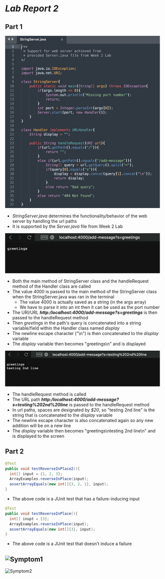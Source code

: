 # _Lab Report 2_

## Part 1

![StringServer](StringServer.png)
* *StringServer.java* determines the functionality/behavior of the web server by handling the url paths
* It is supported by the *Server.java* file from Week 2 Lab

![Screenshot1](Screenshot1.png)
* Both the main method of StringServer class and the handleRequest method of the Handler class are called
* The value 4000 is passed to the main method of the StringServer class when the StringServer.java was ran in the terminal
  * The value 4000 is actually saved as a string (in the args array)
  * We have to parse it into an int then it can be used as the port number
* The URI/URL ***http:/localhost:4000/add-message?s=greetings*** is then passed to the handleRequest method
* Then *greetings* in the path's query is concatenated into a string variable/field within the Handler class named *display*
* The newline escape character ("\n") is then concatenated to the *display* variable
* The *display* variable then becomes "greetings\n" and is displayed

![Screenshot2](Screenshot2.png)
* The handleRequest method is called
* The URL path ***http:/localhost:4000/add-message?s=testing%202nd%20line*** is passed to the handleRequest method 
* In url paths, spaces are designated by *$20*, so "testing 2nd line" is the string that is concatenated to the *display* variable
* The newline escape character is also concatenated again so any new addition will be on a new line
* The *display* variable then becomes "greetings\ntesting 2nd line\n" and is displayed to the screen

## Part 2

```java
@Test
public void testReverseInPlace2(){
  int[] input = {1, 2, 3};
  ArrayExamples.reverseInPlace(input);
  assertArrayEquals(new int[]{3, 2, 1}, input);
}
```
- The above code is a JUnit test that has a failure-inducing input

```java
@Test
public void testReverseInPlace(){
  int[] inupt = {3};
  ArrayExamples.reverseInPlace(input);
  assertArrayEquals(new int[]{3}, input);
}
```
- The above code is a JUnit test that doesn't induce a failure

![Symptom1](Symptom1.png)
- 


![Symptom2](Symptom2.png)

